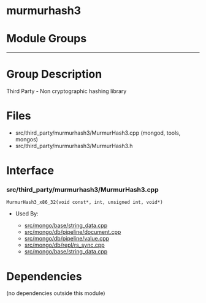 # murmurhash3

# Module Groups

-------------

# Group Description
Third Party - Non cryptographic hashing library

# Files
- src/third\_party/murmurhash3/MurmurHash3.cpp   (mongod, tools, mongos)
- src/third\_party/murmurhash3/MurmurHash3.h

# Interface

### src/third\_party/murmurhash3/MurmurHash3.cpp

<div></div>

    MurmurHash3_x86_32(void const*, int, unsigned int, void*)

- Used By:

    - [src/mongo/base/string\_data.cpp](../base\_utilites)
    - [src/mongo/db/pipeline/document.cpp](../aggregation\_framework)
    - [src/mongo/db/pipeline/value.cpp](../aggregation\_framework)
    - [src/mongo/db/repl/rs\_sync.cpp](../replication)
    - [src/mongo/base/string\_data.cpp](../base\_utilites)

# Dependencies
(no dependencies outside this module)
